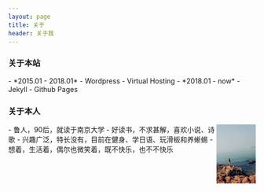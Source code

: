 ```yaml
---
layout: page 
title: 关于
header: 关于我
---
```

<h3>关于本站</h3>
- *2015.01 - 2018.01*
    - Wordpress
    - Virtual Hosting
- *2018.01 - now*
    - Jekyll
    - Github Pages

<h3>关于本人</h3>
<a href="/images/juby.jpg" data-lightbox="Juby" data-title="Juby">
<img style='float:right;' src='/images/juby.jpg' width='80px' height='120px' title='Juby' alt="Here is Juby's photo" /></a>
- 鲁人，90后，就读于南京大学
- 好读书，不求甚解，喜欢小说、诗歌
- 兴趣广泛，特长没有，目前在健身、学日语、玩滑板和养蜥蜴
- 想着，生活着，偶尔也微笑着，既不快乐，也不不快乐